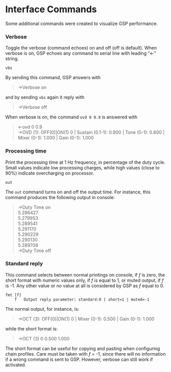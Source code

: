 # Interface Commands

Some additional commands were created to visualize GSP performance.

### Verbose

Toggle the verbose (command echoes) on and off (off is default). When verbose is on, GSP echoes any command to serial line with leading “<-” string. 

	vbs

By sending this command, GSP answers with

> ->Verbose on

and by sending ```vbs``` again it reply with

> ->Verbose off

When verbose is on, the command ```ovd 0 0.9``` is answered with

> <-ovd 0 0.9 <br>
> ->OVD (1): OFF(0)|ON(1) 0 | Sustain (0.1-1): 0.900 | Tone (0-1): 0.800 | Mixer (0-1): 1.000 | Gain (0-1): 1.000 </br>

### Processing time

Print the processing time at 1 Hz frequency, in percentage of the duty cycle. Small values indicate low processing charges, while high values (close to 90%) indicate overcharging on processor.

	out

The ```out``` command turns on and off the output time. For instance, this command produces the following output in console:

> ->Duty Time on <br>
> 5.286427<br>
> 5.279953<br>
> 5.289541<br>
> 5.291170<br>
> 5.290229<br>
> 5.290130<br>
> 5.289708<br>
> ->Duty Time off</br>

### Standard reply

This command selects between normal printings on console, if *f* is zero, the short format with numeric values only, if *f* is equal to 1, or muted output, if *f* is -1. Any other value or no value at all is considered by GSP as *f* equal to 0. 

	fmt [f]
 		f 	Output reply parameter: standard:0 | short=1 | muted=-1 

The normal output, for instance, is:

> ->OCT (3): OFF(0)|ON(1) 0 | Mixer (0-1): 0.500 | Gain (0-1): 1.000

while the short format is:
 
> ->OCT (3) 0 0.500 1.000 

The short format can be useful for copying and pasting when configuring chain profiles. Care must be taken with *f* = -1, since there will no information if a wrong command is sent to GSP. However, verbose can still work if activated. 


